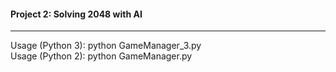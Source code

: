 #### Project 2: Solving 2048 with AI

---
Usage (Python 3): python GameManager_3.py  
Usage (Python 2): python GameManager.py